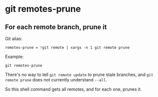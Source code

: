 # git remotes-prune

## For each remote branch, prune it

Git alias:

```git
remotes-prune = !git remote | xargs -n 1 git remote prune
```

Example:

```shell
git remotes-prune
```

There's no way to tell `git remote update` to prune stale branches,
and `git remote prune` does not currently understand `--all`.

So this shell command gets all remotes, and for each one, prunes it.
